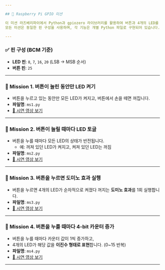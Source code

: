 ```yaml
---

## 📘 Raspberry Pi GPIO 미션

이 미션 라즈베리파이에서 Python과 gpiozero 라이브러리를 활용하여 버튼과 4개의 LED를 제어하는 4가지 미션으로 구성되어 있습니다.  
모든 미션은 동일한 핀 구성을 사용하며, 각 기능은 개별 Python 파일로 구현되어 있습니다.

---
```


### ✅ 핀 구성 (BCM 기준)

- **LED 핀**: `8`, `7`, `16`, `20` (LSB → MSB 순서)
- **버튼 핀**: `25`

---

### 🚩 Mission 1. 버튼이 눌린 동안만 LED 켜기

- 버튼을 누르고 있는 동안만 모든 LED가 켜지고, 버튼에서 손을 떼면 꺼집니다.
- **파일명**: `ms1.py`  
- [🔗 시연 영상 보기](https://youtube.com/shorts/2vgsYc163AU?si=fvIX7tp278h6Jksi)

---

### 🚩 Mission 2. 버튼이 눌릴 때마다 LED 토글

- 버튼을 누를 때마다 모든 LED의 상태가 반전됩니다.
  - 예: 꺼져 있던 LED가 켜지고, 켜져 있던 LED는 꺼짐
- **파일명**: `ms2.py`  
- [🔗 시연 영상 보기](https://youtube.com/shorts/XZ38Whjfkls?si=hpegGjTa71sIbqJF)

---

### 🚩 Mission 3. 버튼을 누르면 도미노 효과 실행

- 버튼을 누르면 4개의 LED가 순차적으로 켜졌다 꺼지는 **도미노 효과**를 1회 실행합니다.
- **파일명**: `ms3.py`  
- [🔗 시연 영상 보기](https://youtube.com/shorts/dienfzbpus0?si=JuLBU_ZvVTv9o6rl)

---

### 🚩 Mission 4. 버튼을 누를 때마다 4-bit 카운터 증가

- 버튼을 누를 때마다 카운터 값이 1씩 증가하고,
- 4개의 LED가 해당 값을 **이진수 형태로 표현**합니다. (0~15 반복)
- **파일명**: `ms4.py`  
- [🔗 시연 영상 보기](https://youtube.com/shorts/BuNbNGmcyFs?si=ubvBMWLoDZ1Oe17y)

---
